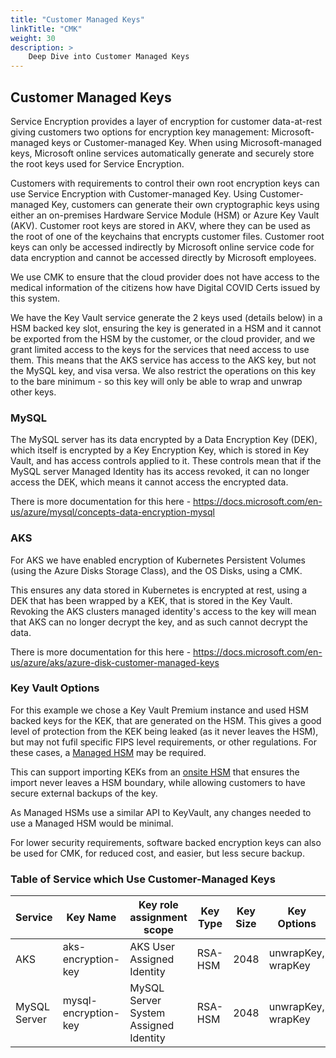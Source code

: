 ```yaml
---
title: "Customer Managed Keys"
linkTitle: "CMK"
weight: 30
description: >
    Deep Dive into Customer Managed Keys
---
```


## Customer Managed Keys

Service Encryption provides a layer of encryption for customer data-at-rest giving customers two options for encryption key management: Microsoft-managed keys or Customer-managed Key. When using Microsoft-managed keys, Microsoft online services automatically generate and securely store the root keys used for Service Encryption.

Customers with requirements to control their own root encryption keys can use Service Encryption with Customer-managed Key. Using Customer-managed Key, customers can generate their own cryptographic keys using either an on-premises Hardware Service Module (HSM) or Azure Key Vault (AKV). Customer root keys are stored in AKV, where they can be used as the root of one of the keychains that encrypts customer files. Customer root keys can only be accessed indirectly by Microsoft online service code for data encryption and cannot be accessed directly by Microsoft employees.

We use CMK to ensure that the cloud provider does not have access to the medical information of the citizens how have Digital COVID Certs issued by this system.

We have the Key Vault service generate the 2 keys used (details below) in a HSM backed key slot, ensuring the key is generated in a HSM and it cannot be exported from the HSM by the customer, or the cloud provider, and we grant limited access to the keys for the services that need access to use them. This means that the AKS service has access to the AKS key, but not the MySQL key, and visa versa. We also restrict the operations on this key to the bare minimum - so this key will only be able to wrap and unwrap other keys.

### MySQL

The MySQL server has its data encrypted by a Data Encryption Key (DEK), which itself is encrypted by a Key Encryption Key, which is stored in Key Vault, and has access controls applied to it.
These controls mean that if the MySQL server Managed Identity has its access revoked, it can no longer access the DEK, which means it cannot access the encrypted data.

There is more documentation for this here - https://docs.microsoft.com/en-us/azure/mysql/concepts-data-encryption-mysql

### AKS

For AKS we have enabled encryption of Kubernetes Persistent Volumes (using the Azure Disks Storage Class), and the OS Disks, using a CMK.

This ensures any data stored in Kubernetes is encrypted at rest, using a DEK that has been wrapped by a KEK, that is stored in the Key Vault.
Revoking the AKS clusters managed identity's access to the key will mean that AKS can no longer decrypt the key, and as such cannot decrypt the data.

There is more documentation for this here - https://docs.microsoft.com/en-us/azure/aks/azure-disk-customer-managed-keys
### Key Vault Options

For this example we chose a Key Vault Premium instance and used HSM backed keys for the KEK, that are generated on the HSM.
This gives a good level of protection from the KEK being leaked (as it never leaves the HSM), but may not fufil specific FIPS level requirements, or other regulations.
For these cases, a [Managed HSM](https://docs.microsoft.com/en-us/azure/key-vault/managed-hsm/overview) may be required.

This can support importing KEKs from an [onsite HSM](https://docs.microsoft.com/en-us/azure/key-vault/managed-hsm/hsm-protected-keys-byok) that ensures the import
never leaves a HSM boundary, while allowing customers to have secure external backups of the key.

As Managed HSMs use a similar API to KeyVault, any changes needed to  use a Managed HSM would be minimal.

For lower security requirements, software backed encryption keys can also be used for CMK, for reduced cost, and easier, but less secure backup.

### Table of Service which Use Customer-Managed Keys

| Service      | Key Name             | Key role assignment scope             | Key Type | Key Size | Key Options        |
| ------------ | -------------------- | ------------------------------------- | -------- | -------- | ------------------ |
| AKS          | aks-encryption-key   | AKS User Assigned Identity            | RSA-HSM  | 2048     | unwrapKey, wrapKey |
| MySQL Server | mysql-encryption-key | MySQL Server System Assigned Identity | RSA-HSM  | 2048     | unwrapKey, wrapKey |
